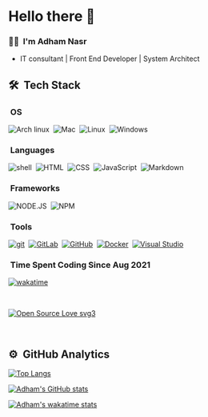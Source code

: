 # Hello there 👋 
### 👨🏻‍ &nbsp;I'm Adham Nasr
- IT consultant | Front End Developer | System Architect


## 🛠 &nbsp;Tech Stack

###  &nbsp;OS
![Arch linux](https://img.shields.io/badge/Arch_Linux-1793D1?style=for-the-badge&logo=arch-linux&logoColor=white)&nbsp;
![Mac](https://img.shields.io/badge/mac%20os-000000?style=for-the-badge&logo=apple&logoColor=white)&nbsp;
![Linux](https://img.shields.io/badge/Linux-FCC624?style=for-the-badge&logo=linux&logoColor=black)&nbsp;
![Windows](https://img.shields.io/badge/Windows-0078D6?style=for-the-badge&logo=windows&logoColor=white)&nbsp;

###  &nbsp;Languages
![shell](https://img.shields.io/badge/Shell_Script-121011?style=for-the-badge&logo=gnu-bash&logoColor=white)&nbsp;
![HTML](https://img.shields.io/badge/HTML5-E34F26?style=for-the-badge&logo=html5&logoColor=white)&nbsp;
![CSS](https://img.shields.io/badge/CSS3-1572B6?style=for-the-badge&logo=css3&logoColor=white)&nbsp;
![JavaScript](https://img.shields.io/badge/JavaScript-323330?style=for-the-badge&logo=javascript&logoColor=F7DF1E)&nbsp;
![Markdown](https://img.shields.io/badge/Markdown-000000?style=for-the-badge&logo=markdown&logoColor=white)&nbsp;

###  &nbsp;Frameworks
![NODE.JS](https://img.shields.io/badge/Node.js-339933?style=for-the-badge&logo=nodedotjs&logoColor=white)&nbsp;
![NPM](https://img.shields.io/badge/npm-CB3837?style=for-the-badge&logo=npm&logoColor=white)&nbsp;

###  &nbsp;Tools
[![git](https://badgen.net/badge/icon/git?icon=git&label)](https://git-scm.com)&nbsp;
[![GitLab](https://badgen.net/badge/icon/gitlab?icon=gitlab&label)](https://gitlab.com/)&nbsp;
[![GitHub](https://badgen.net/badge/icon/github?icon=github&label)](https://github.com)&nbsp;
[![Docker](https://badgen.net/badge/icon/docker?icon=docker&label)](https://docker.com/)&nbsp;
[![Visual Studio](https://badgen.net/badge/icon/visualstudio?icon=visualstudio&label)](https://visualstudio.microsoft.com)&nbsp;

###  &nbsp;Time Spent Coding Since Aug 2021
[![wakatime](https://wakatime.com/badge/user/0d128f3e-c83b-4a20-b73c-6a785d898a68.svg)](https://wakatime.com/@0d128f3e-c83b-4a20-b73c-6a785d898a68)&nbsp;

&nbsp;

[![Open Source Love svg3](https://badges.frapsoft.com/os/v3/open-source.svg?v=103)](https://github.com/ellerbrock/open-source-badges/)

&nbsp;

## ⚙️ &nbsp;GitHub Analytics

[![Top Langs](https://github-readme-stats.vercel.app/api/top-langs/?username=AdhamNasr&theme=github_dark)](https://github.com/AdhamNasr/github-readme-stats)&nbsp;

[![Adham's GitHub stats](https://github-readme-stats.vercel.app/api?username=AdhamNasr&count_private=true&show_icons=true&theme=github_dark)](https://github.com/AdhamNasr/github-readme-stats)&nbsp;

[![Adham's wakatime stats](https://github-readme-stats.vercel.app/api/wakatime?username=Adham_Nasr&theme=github_dark)](https://github.com/AdhamNasr/github-readme-stats)&nbsp;